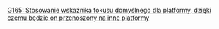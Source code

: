 [G165: Stosowanie wskaźnika fokusu domyślnego dla platformy, dzięki czemu będzie on przenoszony na inne platformy](https://www.w3.org/WAI/WCAG22/Techniques/general/G165)